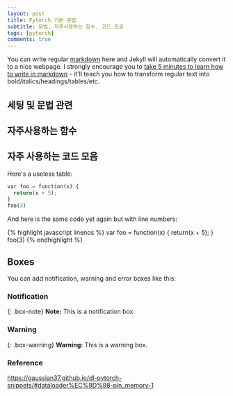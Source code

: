 ```yaml
---
layout: post
title: Pytorch 기본 문법
subtitle: 문법, 자주사용하는 함수, 코드 모음
tags: [pytorch]
comments: true
---
```


You can write regular [markdown](http://markdowntutorial.com/) here and Jekyll will automatically convert it to a nice webpage.  I strongly encourage you to [take 5 minutes to learn how to write in markdown](http://markdowntutorial.com/) - it'll teach you how to transform regular text into bold/italics/headings/tables/etc.

## 세팅 및 문법 관련

## 자주사용하는 함수

## 자주 사용하는 코드 모음

Here's a useless table:

```python
var foo = function(x) {
  return(x + 5);
}
foo(3)
```

And here is the same code yet again but with line numbers:

{% highlight javascript linenos %}
var foo = function(x) {
  return(x + 5);
}
foo(3)
{% endhighlight %}

## Boxes
You can add notification, warning and error boxes like this:

### Notification

{: .box-note}
**Note:** This is a notification box.

### Warning

{: .box-warning}
**Warning:** This is a warning box.

### Reference
https://gaussian37.github.io/dl-pytorch-snippets/#dataloader%EC%9D%98-pin_memory-1
